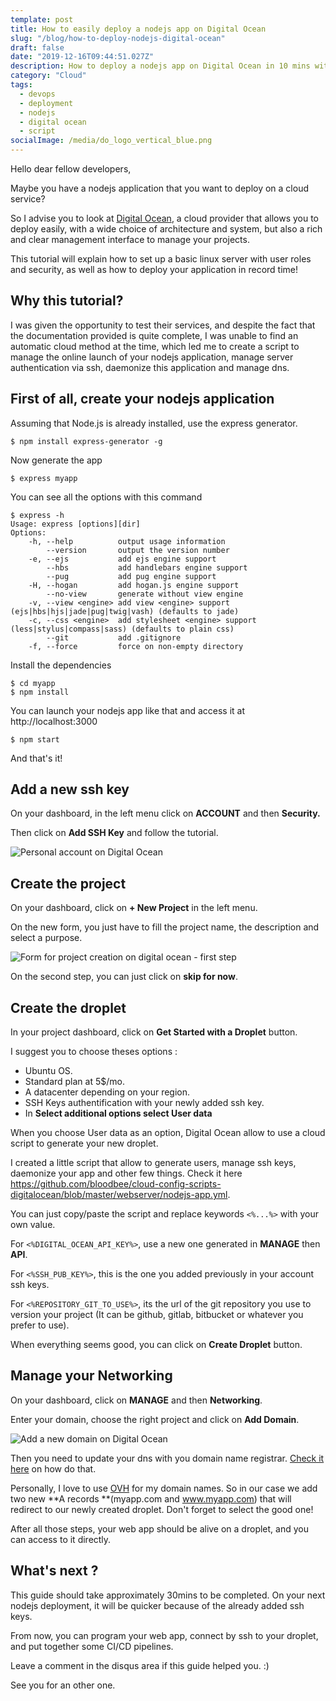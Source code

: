```yaml
---
template: post
title: How to easily deploy a nodejs app on Digital Ocean
slug: "/blog/how-to-deploy-nodejs-digital-ocean"
draft: false
date: "2019-12-16T09:44:51.027Z"
description: How to deploy a nodejs app on Digital Ocean in 10 mins with a basic script.
category: "Cloud"
tags:
  - devops
  - deployment
  - nodejs
  - digital ocean
  - script
socialImage: /media/do_logo_vertical_blue.png
---
```

Hello dear fellow developers,

Maybe you have a nodejs application that you want to deploy on a cloud service?

So I advise you to look at [Digital Ocean](https://www.digitalocean.com/), a cloud provider that allows you to deploy easily, with a wide choice of architecture and system, but also a rich and clear management interface to manage your projects.

This tutorial will explain how to set up a basic linux server with user roles and security, as well as how to deploy your application in record time!

## Why this tutorial?

I was given the opportunity to test their services, and despite the fact that the documentation provided is quite complete, I was unable to find an automatic cloud method at the time, which led me to create a script to manage the online launch of your nodejs application, manage server authentication via ssh, daemonize this application and manage dns.

## First of all, create your nodejs application

Assuming that Node.js is already installed, use the express generator.

`$ npm install express-generator -g`

Now generate the app

`$ express myapp`

You can see all the options with this command

```
$ express -h
Usage: express [options][dir]
Options:
    -h, --help          output usage information
        --version       output the version number
    -e, --ejs           add ejs engine support
        --hbs           add handlebars engine support
        --pug           add pug engine support
    -H, --hogan         add hogan.js engine support
        --no-view       generate without view engine
    -v, --view <engine> add view <engine> support (ejs|hbs|hjs|jade|pug|twig|vash) (defaults to jade)
    -c, --css <engine>  add stylesheet <engine> support (less|stylus|compass|sass) (defaults to plain css)
        --git           add .gitignore
    -f, --force         force on non-empty directory
```

Install the dependencies

```
$ cd myapp
$ npm install
```

You can launch your nodejs app like that and access it at http://localhost:3000

`$ npm start`

And that's it!

## Add a new ssh key

On your dashboard, in the left menu click on **ACCOUNT** and then **Security.**

Then click on **Add SSH Key** and follow the tutorial.

![Personal account on Digital Ocean](/media/digital-ocean-security.png "Personal account on Digital Ocean")

## Create the project

On your dashboard, click on **+ New Project** in the left menu.

On the new form, you just have to fill the project name, the description and select a purpose.

![Form for project creation on digital ocean - first step](/media/digital-ocean-create.png "Form for project creation on digital ocean - first step")

On the second step, you can just click on **skip for now**.

## Create the droplet

In your project dashboard, click on **Get Started with a Droplet** button.

I suggest you to choose theses options :

* Ubuntu OS.
* Standard plan at 5$/mo.
* A datacenter depending on your region.
* SSH Keys authentification with your newly added ssh key.
* In **Select additional options **select** User data**

When you choose User data as an option, Digital Ocean allow to use a cloud script to generate your new droplet.

I created a little script that allow to generate users, manage ssh keys, daemonize your app and other few things. Check it here <https://github.com/bloodbee/cloud-config-scripts-digitalocean/blob/master/webserver/nodejs-app.yml>.

You can just copy/paste the script and replace keywords `<%...%>` with your own value.

For `<%DIGITAL_OCEAN_API_KEY%>`, use a new one generated in **MANAGE** then **API**.

For `<%SSH_PUB_KEY%>`, this is the one you added previously in your account ssh keys.

For `<%REPOSITORY_GIT_TO_USE%>`, its the url of the git repository you use to version your project (It can be github, gitlab, bitbucket or whatever you prefer to use).

When everything seems good, you can click on **Create Droplet** button.

## Manage your Networking

On your dashboard, click on **MANAGE** and then **Networking**.

Enter your domain, choose the right project and click on **Add Domain**.

![Add a new domain on Digital Ocean](/media/digital-ocean-network.png "Add a new domain on Digital Ocean")

Then you need to update your dns with you domain name registrar. [Check it here](https://www.digitalocean.com/community/tutorials/how-to-point-to-digitalocean-nameservers-from-common-domain-registrars) on how do that.

Personally, I love to use [OVH](https://www.ovh.com/) for my domain names. So in our case we add two new **A records **(myapp.com and www.myapp.com) that will redirect to our newly created droplet. Don't forget to select the good one!

After all those steps, your web app should be alive on a droplet, and you can access to it directly.

## What's next ?

This guide should take approximately 30mins to be completed. On your next nodejs deployment, it will be quicker because of the already added ssh keys.

From now, you can program your web app, connect by ssh to your droplet, and put together some CI/CD pipelines.

Leave a comment in the disqus area if this guide helped you. :)

See you for an other one.
